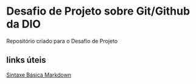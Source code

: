 # Desafio de Projeto sobre Git/Github da DIO
Repositório criado para o Desafio de Projeto

## links úteis
[Sintaxe Básica Markdown](https://www.markdownguide.org/basic-syntax/)
